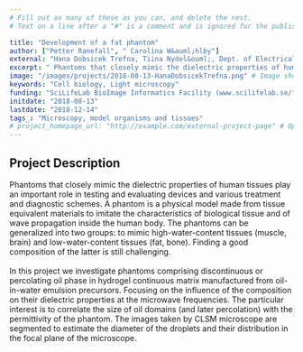 ```yaml
---
# Fill out as many of these as you can, and delete the rest.
# Text on a line after a "#" is a comment and is ignored for the published page.

title: "Development of a fat phantom"
author: ["Petter Ranefall", " Carolina W&auml;hlby"]
external: "Hana Dobsicek Trefna, Tiina Nydel&ouml;, Dept. of Electrical Engineering, Chalmers University of Technology"
excerpt: " Phantoms that closely mimic the dielectric properties of human tissues play an important role in testing and evaluating devices and various treatment and diagnostic schemes. A phantom is a physical m..."
image: "/images/projects/2018-08-13-HanaDobsicekTrefna.png" # Image should be pushed to /images/projects/YYYY-MM-DD-projectid/ before
keywords: "Cell biology, Light microscopy"
funding: "SciLifeLab BioImage Informatics Facility (www.scilifelab.se/facilities/bioimage-informatics)"
initdate: "2018-08-13"
lastdate: "2018-12-14"
tags_: "Microscopy, model organisms and tissues"
# project_homepage_url: "http://example.com/external-project-page" # Optional external homepage for this project
---
```


## Project Description
 Phantoms that closely mimic the dielectric properties of human tissues play an important role in testing and evaluating devices and various treatment and diagnostic schemes. A phantom is a physical model made from tissue equivalent materials to imitate the characteristics of biological tissue and of wave propagation inside the human body. The phantoms can be generalized into two groups: to mimic high-water-content tissues (muscle, brain) and low-water-content tissues (fat, bone). Finding a good composition of the latter is still challenging.<br/><br/>In this project we investigate phantoms comprising discontinuous or percolating oil phase in hydrogel continuous matrix manufactured from oil-in-water emulsion precursors. Focusing on the influence of the composition on their dielectric properties at the microwave frequencies. The particular interest is to correlate the size of oil domains (and later percolation) with the permittivity of the phantom. The images taken by CLSM microscope are segmented to estimate the diameter of the droplets and their distribution in the focal plane of the microscope. 
